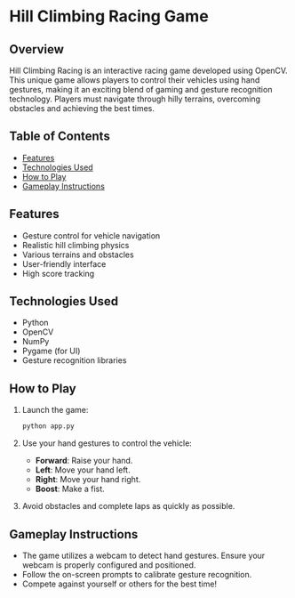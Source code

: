 # Hill Climbing Racing Game

## Overview

Hill Climbing Racing is an interactive racing game developed using OpenCV. This unique game allows players to control their vehicles using hand gestures, making it an exciting blend of gaming and gesture recognition technology. Players must navigate through hilly terrains, overcoming obstacles and achieving the best times.

## Table of Contents

- [Features](#features)
- [Technologies Used](#technologies-used)
- [How to Play](#how-to-play)
- [Gameplay Instructions](#gameplay-instructions)

## Features

- Gesture control for vehicle navigation
- Realistic hill climbing physics
- Various terrains and obstacles
- User-friendly interface
- High score tracking

## Technologies Used

- Python
- OpenCV
- NumPy
- Pygame (for UI)
- Gesture recognition libraries


## How to Play

1. Launch the game:
   ```bash
   python app.py
   ```

2. Use your hand gestures to control the vehicle:
   - **Forward**: Raise your hand.
   - **Left**: Move your hand left.
   - **Right**: Move your hand right.
   - **Boost**: Make a fist.

3. Avoid obstacles and complete laps as quickly as possible.

## Gameplay Instructions

- The game utilizes a webcam to detect hand gestures. Ensure your webcam is properly configured and positioned.
- Follow the on-screen prompts to calibrate gesture recognition.
- Compete against yourself or others for the best time!

